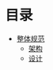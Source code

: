 # 目录

* [整体规范](GeneralSpecification/README.md)
    * [架构](GeneralSpecification/Architecture.md)
    * [设计](GeneralSpecification/Design.md)
